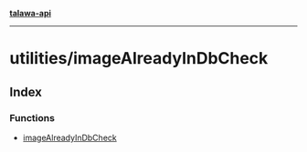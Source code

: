 [**talawa-api**](../../README.md)

***

# utilities/imageAlreadyInDbCheck

## Index

### Functions

- [imageAlreadyInDbCheck](functions/imageAlreadyInDbCheck.md)
